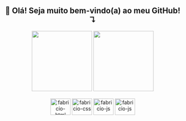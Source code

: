 <h2 align = "center"> 🐣 Olá! Seja muito bem-vindo(a) ao meu GitHub! ↴</h2>

<div align="center">
    <a>
        <img height="165" src="https://github-readme-stats.vercel.app/api?username=FabricioKolling&show_icons=true&theme=tokyonight&include_all_commits=true&count_private=true"/>
        <img height="165" src="https://github-readme-stats.vercel.app/api/top-langs/?username=FabricioKolling&layout=compact&langs_count=10&theme=tokyonight"/>
    </a>
</div>
<div style= "display: inline_block" align ="center"> <br>
<img align = "center" alt ="fabricio-html" height ="45" width="55" src="https://cdn.jsdelivr.net/gh/devicons/devicon@latest/icons/html5/html5-original.svg" />
<img align = "center" alt ="fabricio-css" height ="45" width="55" src="https://cdn.jsdelivr.net/gh/devicons/devicon@latest/icons/css3/css3-original.svg" />
<img align = "center" alt ="fabricio-js" height ="45" width="55" src="https://cdn.jsdelivr.net/gh/devicons/devicon@latest/icons/javascript/javascript-original.svg" >
<img align = "center" alt ="fabricio-js" height ="45" width="55" src="https://cdn.jsdelivr.net/gh/devicons/devicon@latest/icons/python/python-original.svg" />
          
                    
                   

<!--
**FabricioKolling/FabricioKolling** is a ✨ _special_ ✨ repository because its `README.md` (this file) appears on your GitHub profile.

Here are some ideas to get you started:

- 🔭 I’m currently working on ...
- 🌱 I’m currently learning ...
- 👯 I’m looking to collaborate on ...
- 🤔 I’m looking for help with ...
- 💬 Ask me about ...
- 📫 How to reach me: ...
- 😄 Pronouns: ...
- ⚡ Fun fact: ...
-->
